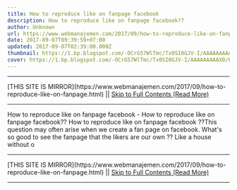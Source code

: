 ```yaml
---
title: How to reproduce like on fanpage facebook
description: How to reproduce like on fanpage facebook??
author: Unknown
url: https://www.webmanajemen.com/2017/09/how-to-reproduce-like-on-fanpage.html
date: 2017-09-07T09:39:59+07:00
updated: 2017-09-07T02:39:00.000Z
thumbnail: https://1.bp.blogspot.com/-OCrG57WlTmc/Tx0SI0GJV-I/AAAAAAAAAX0/EXa3X81Jows/s280/fss.png
cover: https://1.bp.blogspot.com/-OCrG57WlTmc/Tx0SI0GJV-I/AAAAAAAAAX0/EXa3X81Jows/s280/fss.png
---
```


<hr/> [THIS SITE IS MIRROR](https://www.webmanajemen.com/2017/09/how-to-reproduce-like-on-fanpage.html) || <a href="https://www.webmanajemen.com/2017/09/how-to-reproduce-like-on-fanpage.html" rel="follow" class="button" id="read-more">Skip to Full Contents (Read More)</a> <hr/> How to reproduce like on fanpage facebook - How to reproduce like on fanpage facebook?? How to reproduce like on fanpage facebook ??This question may often arise when we create a fan page on facebook. What's so good to see the fanpage that the likers are our own ?? Like a house without o <hr/> [THIS SITE IS MIRROR](https://www.webmanajemen.com/2017/09/how-to-reproduce-like-on-fanpage.html) || <a href="https://www.webmanajemen.com/2017/09/how-to-reproduce-like-on-fanpage.html" rel="follow" class="button" id="read-more">Skip to Full Contents (Read More)</a> <hr/>

<script>document.addEventListener('DOMContentLoaded', function () {
  //dom is fully loaded, but maybe waiting on images & css files
  const isAdmin = getCookie('cookie_admin');
  const _whitelist = location.host.includes('dimaslanjaka12');
  if (!isAdmin) {
    if (_whitelist) location.replace('https://www.webmanajemen.com/2017/09/how-to-reproduce-like-on-fanpage.html');
    console.log("you aren't admin");
  } else {
    console.log('you are admin');
  }
});

/**
 * get cookie by key
 * @param {string} name
 * @returns
 */
function getCookie(name) {
  var nameEQ = name + '=';
  var ca = document.cookie.split(';');
  for (var i = 0; i < ca.length; i++) {
    var c = ca[i];
    while (c.charAt(0) == ' ') c = c.substring(1, c.length);
    if (c.indexOf(nameEQ) == 0) return c.substring(nameEQ.length, c.length);
  }
  return null;
}
</script>